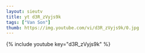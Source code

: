 ```yaml
--- 
layout: sieutv
title: yt d3R_zVyjs9k
tags: ["Van Son"]
thumb: https://img.youtube.com/vi/d3R_zVyjs9k/0.jpg
---
```

{% include youtube key="d3R_zVyjs9k" %} 
